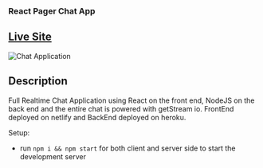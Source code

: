 ### React Pager Chat App


## [Live Site](https://tradehealwithus.netlify.app/)

![Chat Application](https://i.ibb.co/7ptBcNY/chat.png)

## Description
Full Realtime Chat Application using React on the front end, NodeJS on the back end and the entire chat is powered with getStream io.
FrontEnd deployed on netlify and BackEnd deployed on heroku.

Setup:
- run ```npm i && npm start``` for both client and server side to start the development server
